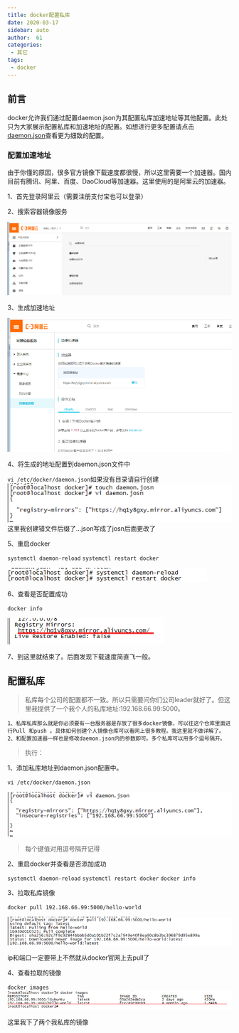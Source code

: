 ```yaml
---
title: docker配置私库
date: 2020-03-17
sidebar: auto
author:  61
categories:
 - 其它
tags:
 - docker
---
```


## 前言

docker允许我们通过配置daemon.json为其配置私库加速地址等其他配置。此处只为大家展示配置私库和加速地址的配置。如想进行更多配置请点击[daemon.json](https://docs.docker.com/engine/reference/commandline/dockerd/#daemon-configuration-file)查看更为细致的配置。

### 配置加速地址

由于你懂的原因，很多官方镜像下载速度都很慢，所以这里需要一个加速器。国内目前有腾讯、阿里、百度、DaoCloud等加速器。这里使用的是阿里云的加速器。

 1、首先登录阿里云（需要注册支付宝也可以登录）
 
 2、搜索容器镜像服务 
 
 ![](./docker/1.png)
 
 3、生成加速地址
 
 ![](./docker/2.png)
 
 4、将生成的地址配置到daemon.json文件中
 
 `vi /etc/docker/daemon.json`如果没有目录请自行创建
  ![](./docker/addquickenaddress.png)
  这里我创建错文件后缀了...json写成了josn后面更改了
  
 5、重启docker
 
 `systemctl daemon-reload`
 `systemctl restart docker`
 
  ![](./docker/restartdocker.png)
  
 6、查看是否配置成功
 
 `docker info`
 
  ![](./docker/quickensuccess.png)
  
 7、到这里就结束了。后面发现下载速度简直飞一般。
 

## 配置私库

> 私库每个公司的配置都不一致。所以只需要问你们公司leader就好了。但这里我提供了一个我个人的私库地址:192.168.66.99:5000。
   
    1、私库私库那么就是你必须要有一台服务器是存放了很多docker镜像，可以往这个仓库里面进行Pull 和push 。具体如何创建个人镜像仓库可以看网上很多教程。我这里就不做详解了。
    2、和配置加速器一样也是修改daemon.json内的参数即可。多个私库可以用多个逗号隔开。

> 执行：
 
 1、添加私库地址到daemon.json配置中。
 
 `vi /etc/docker/daemon.json`
 
 ![](./docker/privaterepository.png)
 
 > 每个键值对用逗号隔开记得

 2、重启docker并查看是否添加成功
 
 `systemctl daemon-reload`
 `systemctl restart docker`
 `docker info`
 
 3、拉取私库镜像
 
 `docker pull 192.168.66.99:5000/hello-world`

 ![](./docker/localpull.png)
 
  ip和端口一定要带上不然就从docker官网上去pull了
  
 4、查看拉取的镜像
 
 `docker images`
 ![](./docker/localimages.png)
 
 这里我下了两个我私库的镜像
